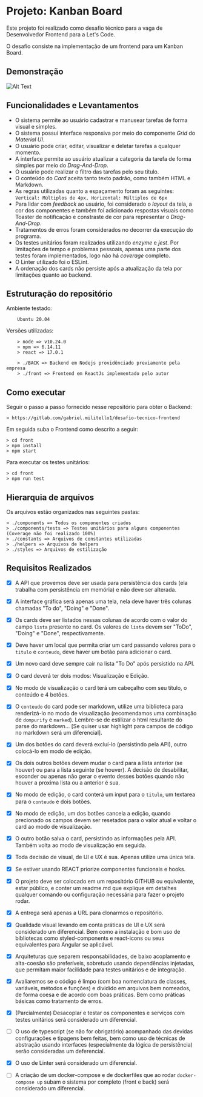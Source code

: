# Projeto: Kanban Board

Este projeto foi realizado como desafio técnico para a vaga de Desenvolvedor Frontend para a Let's Code.

O desafio consiste na implementação de um frontend para um Kanban Board.

## Demonstração

![Alt Text](https://media1.giphy.com/media/mfrAPBCacFkHBJbO17/giphy.gif)

## Funcionalidades e Levantamentos

- O sistema permite ao usuário cadastrar e manusear tarefas de forma visual e simples.
- O sistema possui interface responsiva por meio do componente *Grid* do *Material UI*.
- O usuário pode criar, editar, visualizar e deletar tarefas a qualquer momento.
- A interface permite ao usuário atualizar a categoria da tarefa de forma simples por meio do *Drag-And-Drop*. 
- O usuário pode realizar o filtro das tarefas pelo seu título.
- O conteúdo do *Card* aceita tanto texto padrão, como também HTML e Markdown.
- As regras utilizadas quanto a espaçamento foram as seguintes: ```Vertical: Múltiplos de 4px, Horizontal: Múltiplos de 6px```
- Para lidar com *feedback* ao usuário, foi considerado o *layout* da tela, a cor dos componentes e também foi adicionado respostas visuais como Toaster de notificação e constraste de cor para representar o *Drag-And-Drop*.
- Tratamentos de erros foram considerados no decorrer da execução do programa.
- Os testes unitários foram realizados utilizando *enzyme* e *jest*. Por limitações de tempo e problemas pessoais, apenas uma parte dos testes foram implementados, logo não há *coverage* completo.
- O Linter utilizado foi o ESLint.
- A ordenação dos cards não persiste após a atualização da tela por limitações quanto ao backend.

## Estruturação do repositório

Ambiente testado: 
```
    Ubuntu 20.04
```


Versões utilizadas:
```
    > node => v10.24.0
    > npm => 6.14.11
    > react => 17.0.1
```

```
    > ./BACK => Backend em Nodejs providênciado previamente pela empresa
    > ./front => Frontend em ReactJs implementado pelo autor
```

## Como executar

Seguir o passo a passo fornecido nesse repositório para obter o Backend:

```
> https://gitlab.com/gabriel.militello1/desafio-tecnico-frontend
```

Em seguida suba o Frontend como descrito a seguir:

```console
> cd front
> npm install
> npm start
```

Para executar os testes unitários:

```console
> cd front
> npm run test
```

## Hierarquia de arquivos

Os arquivos estão organizados nas seguintes pastas:

```console
> ./components => Todos os componentes criados
> ./components/tests => Testes unitários para alguns componentes (Coverage não foi realizado 100%)
> ./constants => Arquivos de constantes utilizadas
> ./helpers => Arquivos de helpers
> ./styles => Arquivos de estilização
```

## Requisitos Realizados

- [x] A API que provemos deve ser usada para persistência dos cards (ela trabalha com persistência em memória) e não deve ser alterada.

- [x] A interface gráfica será apenas uma tela, nela deve haver três colunas chamadas "To do", "Doing" e "Done". 

- [x] Os cards deve ser listados nessas colunas de acordo com o valor do campo `lista` presente no card. Os valores de `lista` devem ser "ToDo", "Doing" e "Done", respectivamente. 

- [x] Deve haver um local que permita criar um card passando valores para o `titulo` e `conteudo`, deve haver um botão para adicionar o card. 

- [x] Um novo card deve sempre cair na lista "To Do" após persistido na API.

- [x] O card deverá ter dois modos: Visualização e Edição.

- [x] No modo de visualização o card terá um cabeçalho com seu título, o conteúdo e 4 botões.

- [x] O `conteudo` do card pode ser markdown, utilize uma biblioteca para renderizá-lo no modo de visualização (recomendamos uma combinação de `dompurify` e `marked`). Lembre-se de estilizar o html resultante do parse do markdown... [Se quiser usar highlight para campos de código no markdown será um diferencial].

- [x]  Um dos botões do card deverá excluí-lo (persistindo pela API), outro colocá-lo em modo de edição.

- [x] Os dois outros botões devem mudar o card para a lista anterior (se houver) ou para a lista seguinte (se houver). A decisão de desabilitar, esconder ou apenas não gerar o evento desses botões quando não houver a proxima lista ou a anterior é sua.

- [x] No modo de edição, o card conterá um input para o `titulo`, um textarea para o `conteudo` e dois botões.

- [x] No modo de edição, um dos botões cancela a edição, quando precionado os campos devem ser resetados para o valor atual e voltar o card ao modo de visualização.

- [x] O outro botão salva o card, persistindo as informações pela API. Também volta ao modo de visualização em seguida.

- [x] Toda decisão de visual, de UI e UX é sua. Apenas utilize uma única tela. 

- [x] Se estiver usando REACT priorize componentes funcionais e hooks.

- [x] O projeto deve ser colocado em um repositório GITHUB ou equivalente, estar público, e conter um readme.md que explique em detalhes qualquer comando ou configuração necessária para fazer o projeto rodar.

- [x] A entrega será apenas a URL para clonarmos o repositório.

- [x] Qualidade visual levando em conta práticas de UI e UX será considerado um diferencial. Bem como a instalação e bom uso de bibliotecas como styled-components e react-icons ou seus equivalentes para Angular se aplicável.

- [x] Arquiteturas que separem responsabilidades, de baixo acoplamento e alta-coesão são preferíveis, sobretudo usando dependências injetadas, que permitam maior facilidade para testes unitários e de integração.

- [x] Avaliaremos se o código é limpo (com boa nomenclatura de classes, variáveis, métodos e funções) e dividido em arquivos bem nomeados, de forma coesa e de acordo com boas práticas. Bem como práticas básicas como tratamento de erros.

- [x] (Parcialmente) Desacoplar e testar os componentes e serviços com testes unitários será considerado um diferencial.

- [ ] O uso de typescript (se não for obrigatório) acompanhado das devidas configurações e tipagens bem feitas, bem como uso de técnicas de abstração usando interfaces (especialmente da lógica de persistência) serão consideradas um deferencial.

- [x] O uso de Linter será considerado um diferencial.

- [ ] A criação de um docker-compose e de dockerfiles que ao rodar `docker-compose up` subam o sistema por completo (front e back) será considerado um diferencial.
